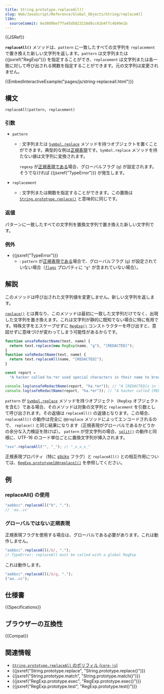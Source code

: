 ```yaml
---
title: String.prototype.replaceAll()
slug: Web/JavaScript/Reference/Global_Objects/String/replaceAll
l10n:
  sourceCommit: 6e3889be77fa45d5823216d0cc61b4f7c4b99e1b
---
```


{{JSRef}}

**`replaceAll()`** メソッドは、`pattern` に一致したすべての文字列を `replacement` で置き換えた新しい文字列を返します。`pattern` は文字列または {{jsxref("RegExp")}} を指定することができ、`replacement` は文字列または各一致に対して呼び出される関数を指定することができます。元の文字列は変更されません。

{{EmbedInteractiveExample("pages/js/string-replaceall.html")}}

## 構文

```js-nolint
replaceAll(pattern, replacement)
```

### 引数

- `pattern`

  - : 文字列または [`Symbol.replace`](/ja/docs/Web/JavaScript/Reference/Global_Objects/Symbol/replace) メソッドを持つオブジェクトを置くことができます。典型的な例は[正規表現](/ja/docs/Web/JavaScript/Reference/Global_Objects/RegExp)です。`Symbol.replace` メソッドを持たない値は文字列に変換されます。

    `regexp` が[正規表現である](/ja/docs/Web/JavaScript/Reference/Global_Objects/RegExp#special_handling_for_regexes)場合、グローバルフラグ (`g`) が設定されます。そうでなければ {{jsxref("TypeError")}} が発生します。

- `replacement`
  - : 文字列または関数を指定することができます。この置換は [`String.prototype.replace()`](/ja/docs/Web/JavaScript/Reference/Global_Objects/String/replace) と意味的に同じです。

### 返値

パターンに一致したすべての文字列を置換文字列で置き換えた新しい文字列です。

### 例外

- {{jsxref("TypeError")}}
  - : `pattern` が[正規表現である](/ja/docs/Web/JavaScript/Reference/Global_Objects/RegExp#special_handling_for_regexes)場合で、グローバルフラグ (`g`) が設定されていない場合（[`flags`](/ja/docs/Web/JavaScript/Reference/Global_Objects/RegExp/flags) プロパティに `"g"` が含まれていない場合）。

## 解説

このメソッドは呼び出された文字列値を変更しません。新しい文字列を返します。

[`replace()`](/ja/docs/Web/JavaScript/Reference/Global_Objects/String/replace) とは異なり、このメソッドは最初に一致した文字列だけでなく、出現した文字列を置き換えます。これは文字列が静的に既知でない場合に特に有用です。特殊文字をエスケープせずに [`RegExp()`](/ja/docs/Web/JavaScript/Reference/Global_Objects/RegExp/RegExp) コンストラクターを呼び出すと、意図せずに意味づけが変わってしまう可能性があるからです。

```js
function unsafeRedactName(text, name) {
  return text.replace(new RegExp(name, "g"), "[REDACTED]");
}
function safeRedactName(text, name) {
  return text.replaceAll(name, "[REDACTED]");
}

const report =
  "A hacker called ha.*er used special characters in their name to breach the system.";

console.log(unsafeRedactName(report, "ha.*er")); // "A [REDACTED]s in their name to breach the system."
console.log(safeRedactName(report, "ha.*er")); // "A hacker called [REDACTED] used special characters in their name to breach the system."
```

`pattern` が [`Symbol.replace`](/ja/docs/Web/JavaScript/Reference/Global_Objects/Symbol/replace) メソッドを持つオブジェクト（`RegExp` オブジェクトを含む）である場合、そのメソッドは対象の文字列と `replacement` を引数として呼び出されます。その返値は `replaceAll()` の返値となります。この場合、`replaceAll()` の動作は完全に `@@replace` メソッドによってエンコードされるので、 `replace()` と同じ結果になります（正規表現がグローバルであるかどうかの余分な入力検証を除けば）。
`pattern` が空文字列の場合、[`split()`](/ja/docs/Web/JavaScript/Reference/Global_Objects/String/split) の動作と同様に、UTF-16 のコード単位ごとに置換文字列が挿入されます。

```js
"xxx".replaceAll("", "_"); // "_x_x_x_"
```

正規表現プロパティ（特に [sticky](/ja/docs/Web/JavaScript/Reference/Global_Objects/RegExp/sticky) フラグ）と `replaceAll()` との相互作用については、[`RegExp.prototype[@@replace]()`](/ja/docs/Web/JavaScript/Reference/Global_Objects/RegExp/@@replace) を参照してください。

## 例

### replaceAll() の使用

```js
"aabbcc".replaceAll("b", ".");
// 'aa..cc'
```

### グローバルではない正規表現

正規表現フラグを使用する場合は、グローバルである必要があります。これは動作しません。

```js example-bad
"aabbcc".replaceAll(/b/, ".");
// TypeError: replaceAll must be called with a global RegExp
```

これは動作します。

```js example-good
"aabbcc".replaceAll(/b/g, ".");
("aa..cc");
```

## 仕様書

{{Specifications}}

## ブラウザーの互換性

{{Compat}}

## 関連情報

- [`String.prototype.replaceAll` のポリフィル (`core-js`)](https://github.com/zloirock/core-js#ecmascript-string-and-regexp)
- {{jsxref("String.prototype.replace", "String.prototype.replace()")}}
- {{jsxref("String.prototype.match", "String.prototype.match()")}}
- {{jsxref("RegExp.prototype.exec", "RegExp.prototype.exec()")}}
- {{jsxref("RegExp.prototype.test", "RegExp.prototype.test()")}}
